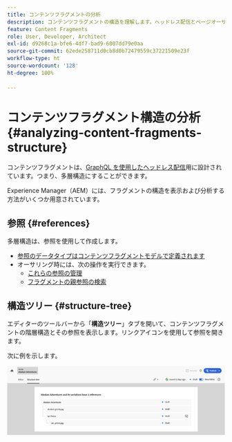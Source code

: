 ```yaml
---
title: コンテンツフラグメントの分析
description: コンテンツフラグメントの構造を理解します。ヘッドレス配信とページオーサリングの両方に関連する情報について説明します。
feature: Content Fragments
role: User, Developer, Architect
exl-id: d9268c1a-bfe6-4df7-bad9-6007dd79e0aa
source-git-commit: 62ede258711d0cb8d0b72479559c37221509e23f
workflow-type: ht
source-wordcount: '128'
ht-degree: 100%

---
```


# コンテンツフラグメント構造の分析 {#analyzing-content-fragments-structure}

コンテンツフラグメントは、[GraphQL を使用したヘッドレス配信](/help/sites-cloud/administering/content-fragments/content-delivery-with-graphql.md)用に設計されています。つまり、多層構造にすることができます。

Experience Manager（AEM）には、フラグメントの構造を表示および分析する方法がいくつか用意されています。

## 参照 {#references}

多層構造は、参照を使用して作成します。

* [参照のデータタイプはコンテンツフラグメントモデルで定義されます](/help/sites-cloud/administering/content-fragments/content-fragment-models.md#using-references-to-form-nested-content)
* オーサリング時には、次の操作を実行できます。
   * [これらの参照の管理](/help/sites-cloud/administering/content-fragments/authoring.md##manage-references)
   * [フラグメントの親参照の検索](/help/sites-cloud/administering/content-fragments/managing.md#parent-references-fragment)

## 構造ツリー {#structure-tree}

エディターのツールバーから「**構造ツリー**」タブを開いて、コンテンツフラグメントの階層構造とその参照を表示します。リンクアイコンを使用して参照を開きます。

次に例を示します。

![コンテンツフラグメントエディター - 構造ツリー](assets/cf-authoring-structure-tree.png)
